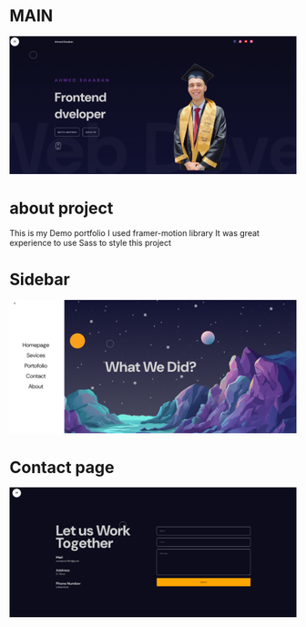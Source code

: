 # MAIN

![Main](image.png)

# about project

This is my Demo portfolio I used framer-motion library
It was great experience to use Sass to style this project

# Sidebar

![Sidebar](image-1.png)

# Contact page

![Alt text](image-2.png)
